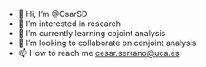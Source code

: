 - 👋 Hi, I’m @CsarSD
- 👀 I’m interested in research
- 🌱 I’m currently learning cojoint analysis
- 💞️ I’m looking to collaborate on conjoint analysis
- 📫 How to reach me cesar.serrano@uca.es

<!---
CsarSD/CsarSD is a ✨ special ✨ repository because its `README.md` (this file) appears on your GitHub profile.
You can click the Preview link to take a look at your changes.
--->
